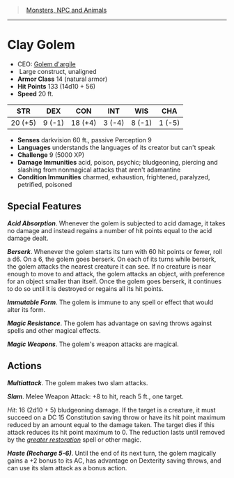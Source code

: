 ﻿---
!MonsterVO
Type: construct
Size: Large
Alignment: unaligned
ArmorClass: 14 (natural armor)
HitPoints: 133 (14d10 + 56)
Speed: 20 ft.
Strength: 20 (+5)
Dexterity: ' 9 (-1)'
Constitution: 18 (+4)
Intelligence: ' 3 (-4)'
Wisdom: ' 8 (-1)'
Charisma: ' 1 (-5)'
DamageImmunities: acid, poison, psychic; bludgeoning, piercing and slashing from nonmagical attacks that aren't adamantine
ConditionImmunities: charmed, exhaustion, frightened, paralyzed, petrified, poisoned
Senses: darkvision 60 ft., passive Perception 9
Languages: understands the languages of its creator but can't speak
Challenge: 9 (5000 XP)
Id: monsters_vo.md#clay-golem
ParentLink: monsters_vo.md#monsters-npc-and-animals
Name: Clay Golem
ParentName: Monsters, NPC and Animals
NameLevel: 1
AltName: "[Golem d'argile](hd_monsters_golem_dargile.md)"
Attributes: {}
---
> [Monsters, NPC and Animals](srd_monsters.md)

---

# Clay Golem

- CEO: [Golem d'argile](hd_monsters_golem_dargile.md)
-  Large construct, unaligned
- **Armor Class** 14 (natural armor)
- **Hit Points** 133 (14d10 + 56)
- **Speed** 20 ft.

|STR|DEX|CON|INT|WIS|CHA|
|---|---|---|---|---|---|
|20 (+5)| 9 (-1)|18 (+4)| 3 (-4)| 8 (-1)| 1 (-5)|

- **Senses** darkvision 60 ft., passive Perception 9
- **Languages** understands the languages of its creator but can't speak
- **Challenge** 9 (5000 XP)
- **Damage Immunities** acid, poison, psychic; bludgeoning, piercing and slashing from nonmagical attacks that aren't adamantine
- **Condition Immunities** charmed, exhaustion, frightened, paralyzed, petrified, poisoned

## Special Features

**_Acid Absorption_**. Whenever the golem is subjected to acid damage, it takes no damage and instead regains a number of hit points equal to the acid damage dealt.

**_Berserk_**. Whenever the golem starts its turn with 60 hit points or fewer, roll a d6. On a 6, the golem goes berserk. On each of its turns while berserk, the golem attacks the nearest creature it can see. If no creature is near enough to move to and attack, the golem attacks an object, with preference for an object smaller than itself. Once the golem goes berserk, it continues to do so until it is destroyed or regains all its hit points.

**_Immutable Form_**. The golem is immune to any spell or effect that would alter its form.

**_Magic Resistance_**. The golem has advantage on saving throws against spells and other magical effects.

**_Magic Weapons_**. The golem's weapon attacks are magical.

## Actions

**_Multiattack_**. The golem makes two slam attacks.

**_Slam_**. Melee Weapon Attack: +8 to hit, reach 5 ft., one target.

_Hit_: 16 (2d10 + 5) bludgeoning damage. If the target is a creature, it must succeed on a DC 15 Constitution saving throw or have its hit point maximum reduced by an amount equal to the damage taken. The target dies if this attack reduces its hit point maximum to 0. The reduction lasts until removed by the _[greater restoration](srd_spells_greater_restoration.md)_ spell or other magic.

**_Haste (Recharge 5-6)_**. Until the end of its next turn, the golem magically gains a +2 bonus to its AC, has advantage on Dexterity saving throws, and can use its slam attack as a bonus action.

